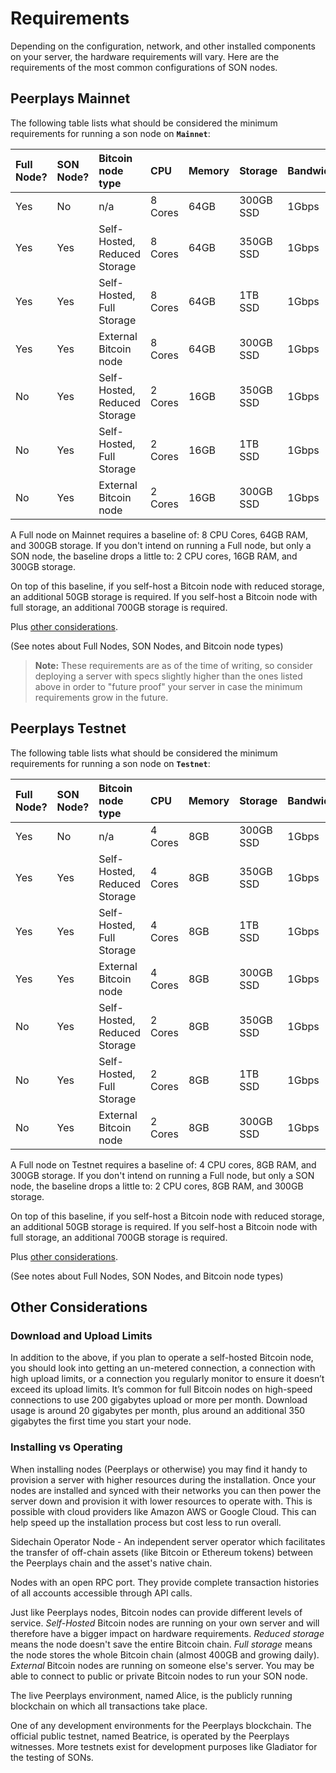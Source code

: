 # Requirements

Depending on the configuration, network, and other installed components on your server, the hardware requirements will vary. Here are the requirements of the most common configurations of SON nodes.

## Peerplays Mainnet

The following table lists what should be considered the minimum requirements for running a son node on **`Mainnet`**:

| Full Node? | SON Node? | Bitcoin node type | CPU | Memory | Storage | Bandwidth | OS |
| :--- | :--- | :--- | :--- | :--- | :--- | :--- | :--- |
| Yes | No | n/a | 8 Cores | 64GB | 300GB SSD | 1Gbps | Ubuntu 18.04 |
| Yes | Yes | Self-Hosted, Reduced Storage | 8 Cores | 64GB | 350GB SSD | 1Gbps | Ubuntu 18.04 |
| Yes | Yes | Self-Hosted, Full Storage | 8 Cores | 64GB | 1TB SSD | 1Gbps | Ubuntu 18.04 |
| Yes | Yes | External Bitcoin node | 8 Cores | 64GB | 300GB SSD | 1Gbps | Ubuntu 18.04 |
| No | Yes | Self-Hosted, Reduced Storage | 2 Cores | 16GB | 350GB SSD | 1Gbps | Ubuntu 18.04 |
| No | Yes | Self-Hosted, Full Storage | 2 Cores | 16GB | 1TB SSD | 1Gbps | Ubuntu 18.04 |
| No | Yes | External Bitcoin node | 2 Cores | 16GB | 300GB SSD | 1Gbps | Ubuntu 18.04 |

A Full node on Mainnet requires a baseline of: 8 CPU Cores, 64GB RAM, and 300GB storage. If you don't intend on running a Full node, but only a SON node, the baseline drops a little to: 2 CPU cores, 16GB RAM, and 300GB storage.

On top of this baseline, if you self-host a Bitcoin node with reduced storage, an additional 50GB storage is required. If you self-host a Bitcoin node with full storage, an additional 700GB storage is required.

Plus [other considerations](https://app.gitbook.com/@peerplays/s/documents/technology/sidechain-operator-nodes-sons/running-a-son-node/requirements#other-considerations).

\(See notes about Full Nodes, SON Nodes, and Bitcoin node types\)

> **Note:** These requirements are as of the time of writing, so consider deploying a server with specs slightly higher than the ones listed above in order to "future proof" your server in case the minimum requirements grow in the future.

## Peerplays Testnet

The following table lists what should be considered the minimum requirements for running a son node on **`Testnet`**:

| Full Node? | SON Node? | Bitcoin node type | CPU | Memory | Storage | Bandwidth | OS |
| :--- | :--- | :--- | :--- | :--- | :--- | :--- | :--- |
| Yes | No | n/a | 4 Cores | 8GB | 300GB SSD | 1Gbps | Ubuntu 18.04 |
| Yes | Yes | Self-Hosted, Reduced Storage | 4 Cores | 8GB | 350GB SSD | 1Gbps | Ubuntu 18.04 |
| Yes | Yes | Self-Hosted, Full Storage | 4 Cores | 8GB | 1TB SSD | 1Gbps | Ubuntu 18.04 |
| Yes | Yes | External Bitcoin node | 4 Cores | 8GB | 300GB SSD | 1Gbps | Ubuntu 18.04 |
| No | Yes | Self-Hosted, Reduced Storage | 2 Cores | 8GB | 350GB SSD | 1Gbps | Ubuntu 18.04 |
| No | Yes | Self-Hosted, Full Storage | 2 Cores | 8GB | 1TB SSD | 1Gbps | Ubuntu 18.04 |
| No | Yes | External Bitcoin node | 2 Cores | 8GB | 300GB SSD | 1Gbps | Ubuntu 18.04 |

A Full node on Testnet requires a baseline of: 4 CPU cores, 8GB RAM, and 300GB storage. If you don't intend on running a Full node, but only a SON node, the baseline drops a little to: 2 CPU cores, 8GB RAM, and 300GB storage.

On top of this baseline, if you self-host a Bitcoin node with reduced storage, an additional 50GB storage is required. If you self-host a Bitcoin node with full storage, an additional 700GB storage is required.

Plus [other considerations](https://app.gitbook.com/@peerplays/s/documents/technology/sidechain-operator-nodes-sons/running-a-son-node/requirements#other-considerations).

\(See notes about Full Nodes, SON Nodes, and Bitcoin node types\)

## Other Considerations

### Download and Upload Limits

In addition to the above, if you plan to operate a self-hosted Bitcoin node, you should look into getting an un-metered connection, a connection with high upload limits, or a connection you regularly monitor to ensure it doesn’t exceed its upload limits. It’s common for full Bitcoin nodes on high-speed connections to use 200 gigabytes upload or more per month. Download usage is around 20 gigabytes per month, plus around an additional 350 gigabytes the first time you start your node.

### Installing vs Operating

When installing nodes \(Peerplays or otherwise\) you may find it handy to provision a server with higher resources during the installation. Once your nodes are installed and synced with their networks you can then power the server down and provision it with lower resources to operate with. This is possible with cloud providers like Amazon AWS or Google Cloud. This can help speed up the installation process but cost less to run overall.

Sidechain Operator Node - An independent server operator which facilitates the transfer of off-chain assets \(like Bitcoin or Ethereum tokens\) between the Peerplays chain and the asset's native chain.

Nodes with an open RPC port. They provide complete transaction histories of all accounts accessible through API calls.

Just like Peerplays nodes, Bitcoin nodes can provide different levels of service. _Self-Hosted_ Bitcoin nodes are running on your own server and will therefore have a bigger impact on hardware requirements. _Reduced storage_ means the node doesn't save the entire Bitcoin chain. _Full storage_ means the node stores the whole Bitcoin chain \(almost 400GB and growing daily\). _External_ Bitcoin nodes are running on someone else's server. You may be able to connect to public or private Bitcoin nodes to run your SON node.

The live Peerplays environment, named Alice, is the publicly running blockchain on which all transactions take place.

One of any development environments for the Peerplays blockchain. The official public testnet, named Beatrice, is operated by the Peerplays witnesses. More testnets exist for development purposes like Gladiator for the testing of SONs.

